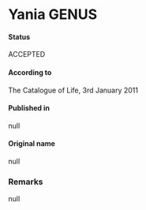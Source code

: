 # Yania GENUS

#### Status
ACCEPTED

#### According to
The Catalogue of Life, 3rd January 2011

#### Published in
null

#### Original name
null

### Remarks
null